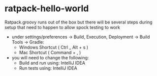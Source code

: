 # ratpack-hello-world
Ratpack.groovy runs out of the box but there will be several steps during setup that need to happen to allow spock testing to work
  - under settings/preferences -> Build, Execution, Deployment -> Build Tools -> Gradle: 
    - Windows Shortcut ( Ctrl _ Alt + s )
    - Mac Shortcut ( Command + , )
  - you will need to change the following: 
    - Build and run using: IntelliJ IDEA
    - Run tests using: IntelliJ IDEA
 
